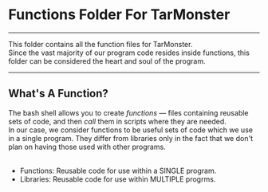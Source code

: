 # Functions Folder For TarMonster
<hr>
This folder contains all the function files for TarMonster. <br>
Since the vast majority of our program code resides inside functions, this folder can be considered the heart and soul of the program.
<hr>

## What's A Function?<br>
The bash shell allows you to create <i>functions</i> — files containing reusable sets of code, and then <i> call </i> them in scripts where they are needed. 
<br>
In our case, we consider functions to be useful sets of code which we use in a single program.
They differ from libraries only in the fact that we don't plan on having those used with other programs.
<br>
<br>
<ul>
<li> Functions: Reusable code for use within a SINGLE program.
<li> Libraries: Reusable code for use within MULTIPLE progrms.
</ul>

